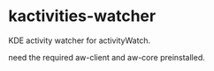 # kactivities-watcher
KDE activity watcher for activityWatch.

need the required aw-client and aw-core preinstalled.

